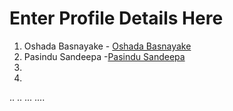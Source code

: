 # Enter Profile Details Here

1. Oshada Basnayake - [Oshada Basnayake](https://github.com/oshada97)
2. Pasindu Sandeepa -[Pasindu Sandeepa](https://github.com/PasinduSan)
3.
4.
..
..
...
....
